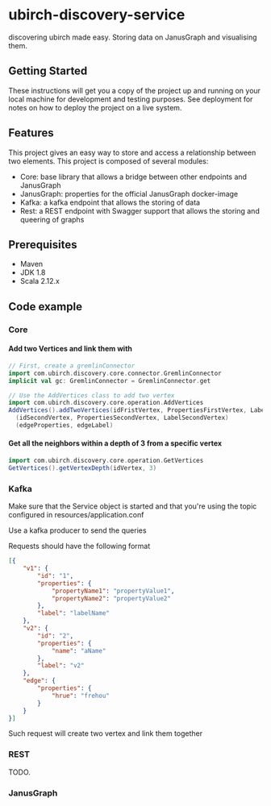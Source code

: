 # ubirch-discovery-service
discovering ubirch made easy. Storing data on JanusGraph and visualising them.

## Getting Started
These instructions will get you a copy of the project up and running on your local machine for development and testing
purposes. See deployment for notes on how to deploy the project on a live system.

## Features
This project gives an easy way to store and access a relationship between two elements. This project is composed
of several modules:
* Core: base library that allows a bridge between other endpoints and JanusGraph
* JanusGraph: properties for the official JanusGraph docker-image
* Kafka: a kafka endpoint that allows the storing of data
* Rest: a REST endpoint with Swagger support that allows the storing and queering of graphs

## Prerequisites
* Maven
* JDK 1.8
* Scala 2.12.x

## Code example
### Core
#### Add two Vertices and link them with
```scala
// First, create a gremlinConnector 
import com.ubirch.discovery.core.connector.GremlinConnector
implicit val gc: GremlinConnector = GremlinConnector.get

// Use the AddVertices class to add two vertex
import com.ubirch.discovery.core.operation.AddVertices
AddVertices().addTwoVertices(idFristVertex, PropertiesFirstVertex, LabelFirstVertex)
  (idSecondVertex, PropertiesSecondVertex, LabelSecondVertex)
  (edgeProperties, edgeLabel)
```

#### Get all the neighbors within a depth of 3 from a specific vertex
```scala
import com.ubirch.discovery.core.operation.GetVertices
GetVertices().getVertexDepth(idVertex, 3)
```

### Kafka
Make sure that the Service object is started and that you're using the topic configured in resources/application.conf

Use a kafka producer to send the queries

Requests should have the following format
```json
[{
	"v1": {
		"id": "1",
		"properties": {
			"propertyName1": "propertyValue1",
			"propertyName2": "propertyValue2"
		},
		"label": "labelName"
	},
	"v2": {
		"id": "2",
		"properties": {
			"name": "aName"
		},
		"label": "v2"
	},
	"edge": {
		"properties": {
			"hrue": "frehou"
		}
	}
}]
```
Such request will create two vertex and link them together

### REST
TODO.

### JanusGraph
